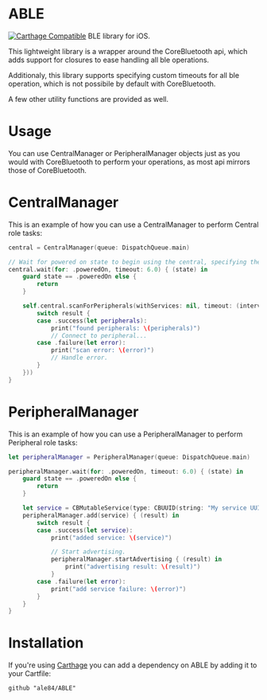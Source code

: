 # ABLE
[![Carthage Compatible](https://img.shields.io/badge/Carthage-compatible-4BC51D.svg?style=flat)](https://github.com/Carthage/Carthage)
BLE library for iOS.

This lightweight library is a wrapper around the CoreBluetooth api, which adds support for closures to ease handling all ble operations.

Additionaly, this library supports specifying custom timeouts for all ble operation, which is not possibile by default with CoreBluetooth.

A few other utility functions are provided as well.

# Usage
You can use CentralManager or PeripheralManager objects just as you would with CoreBluetooth to perform your operations, as most api mirrors those of CoreBluetooth.

# CentralManager
This is an example of how you can use a CentralManager to perform Central role tasks:
```swift
central = CentralManager(queue: DispatchQueue.main)

// Wait for powered on state to begin using the central, specifying the desired timeout. You can also set yourself as delegate to receive all state change notification if you need to.
central.wait(for: .poweredOn, timeout: 6.0) { (state) in
    guard state == .poweredOn else {
        return
    }

    self.central.scanForPeripherals(withServices: nil, timeout: (interval: 6.0, completion: { result in
        switch result {
        case .success(let peripherals):
            print("found peripherals: \(peripherals)")
            // Connect to peripheral...
        case .failure(let error):
            print("scan error: \(error)")
            // Handle error.
        }
    }))
}
```
# PeripheralManager
This is an example of how you can use a PeripheralManager to perform Peripheral role tasks:
```swift
let peripheralManager = PeripheralManager(queue: DispatchQueue.main)

peripheralManager.wait(for: .poweredOn, timeout: 6.0) { (state) in
    guard state == .poweredOn else {
        return
    }

    let service = CBMutableService(type: CBUUID(string: "My service UUID."), primary: true)
    peripheralManager.add(service) { (result) in
        switch result {
        case .success(let service):
            print("added service: \(service)")

            // Start advertising.
            peripheralManager.startAdvertising { (result) in
                print("advertising result: \(result)")
            }
        case .failure(let error):
            print("add service failure: \(error)")
        }
    }
}
```
# Installation
If you're using [Carthage](https://github.com/Carthage/Carthage) you can add a dependency on ABLE by adding it to your Cartfile:
```
github "ale84/ABLE"
```
